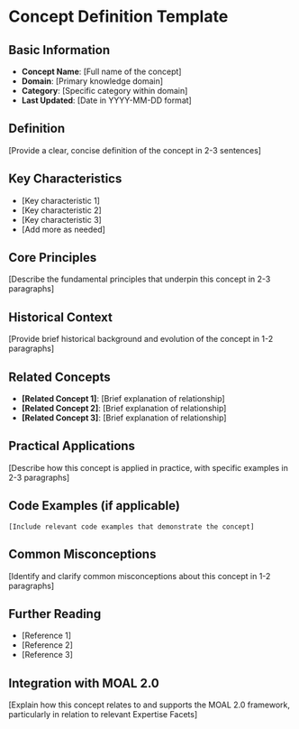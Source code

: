 # Concept Definition Template

## Basic Information
- **Concept Name**: [Full name of the concept]
- **Domain**: [Primary knowledge domain]
- **Category**: [Specific category within domain]
- **Last Updated**: [Date in YYYY-MM-DD format]

## Definition
[Provide a clear, concise definition of the concept in 2-3 sentences]

## Key Characteristics
- [Key characteristic 1]
- [Key characteristic 2]
- [Key characteristic 3]
- [Add more as needed]

## Core Principles
[Describe the fundamental principles that underpin this concept in 2-3 paragraphs]

## Historical Context
[Provide brief historical background and evolution of the concept in 1-2 paragraphs]

## Related Concepts
- **[Related Concept 1]**: [Brief explanation of relationship]
- **[Related Concept 2]**: [Brief explanation of relationship]
- **[Related Concept 3]**: [Brief explanation of relationship]

## Practical Applications
[Describe how this concept is applied in practice, with specific examples in 2-3 paragraphs]

## Code Examples (if applicable)
```
[Include relevant code examples that demonstrate the concept]
```

## Common Misconceptions
[Identify and clarify common misconceptions about this concept in 1-2 paragraphs]

## Further Reading
- [Reference 1]
- [Reference 2]
- [Reference 3]

## Integration with MOAL 2.0
[Explain how this concept relates to and supports the MOAL 2.0 framework, particularly in relation to relevant Expertise Facets]
